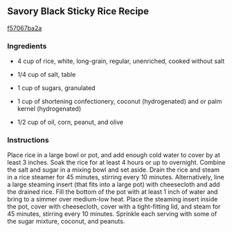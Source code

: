 ## Savory Black Sticky Rice Recipe

[f57067ba2a](http://www.chowhound.com/recipes/savory-black-sticky-rice-10802)

### Ingredients

 - 4 cup of rice, white, long-grain, regular, unenriched, cooked without salt

 - 1/4 cup of salt, table

 - 1 cup of sugars, granulated

 - 1 cup of shortening confectionery, coconut (hydrogenated) and or palm kernel (hydrogenated)

 - 1/2 cup of oil, corn, peanut, and olive

### Instructions

Place rice in a large bowl or pot, and add enough cold water to cover by at least 3 inches. Soak the rice for at least 4 hours or up to overnight. Combine the salt and sugar in a mixing bowl and set aside. Drain the rice and steam in a rice steamer for 45 minutes, stirring every 10 minutes. Alternatively, line a large steaming insert (that fits into a large pot) with cheesecloth and add the drained rice. Fill the bottom of the pot with at least 1 inch of water and bring to a simmer over medium-low heat. Place the steaming insert inside the pot, cover with cheesecloth, cover with a tight-fitting lid, and steam for 45 minutes, stirring every 10 minutes. Sprinkle each serving with some of the sugar mixture, coconut, and peanuts.